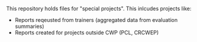 This repository holds files for "special projects". This inlcudes projects like: 
- Reports reqeusted from trainers (aggregated data from evaluation summaries)
- Reports created for projects outside CWP (PCL, CRCWEP)
